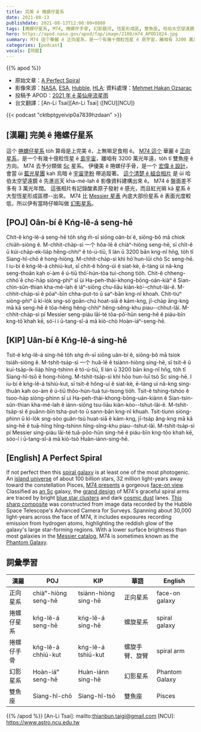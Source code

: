 ```yaml
---
title: 完美 ê 捲螺仔星系
date: 2021-08-13
publishdate: 2021-08-13T12:00:00+0800
tags: [捲螺仔星系, M74, 捲螺仔手骨, 幻影銀河, 恆星形成區, 雙魚座, 哈伯太空望遠鏡]
hero: https://apod.nasa.gov/apod/fap/image/2108/m74_APOD1024.jpg
summary: M74 這个華麗 ê 正向星系，是一个有幾十億粒恆星 ê 島宇宙，離咱有 3200 萬光年遠，to̍h tī 雙魚座 ê 方向。
categories: [podcast]
vocals: [阿錕]
---
```


{{% apod %}}

- 原始文章：[A Perfect Spiral](https://apod.nasa.gov/apod/ap210813.html)
- 影像來源：[NASA](https://www.nasa.gov/), [ESA](http://www.esa.int/), [Hubble](https://www.nasa.gov/mission_pages/hubble/main/index.html), [HLA](https://hla.stsci.edu/); 資料處理：[Mehmet Hakan Ozsarac](https://www.flickr.com/photos/mhozsarac/)
- 投稿予 APOD：[2021 年 ê 英仙座流星雨](https://www.facebook.com/media/set/?vanity=APOD.Sky&set=a.3855532511217606)
- 台文翻譯：[An-Li Tsai][An-Li Tsai] ([NCU][NCU])

{{< podcast "cktbptgyeivip0a7839hzdaan" >}}

## [漢羅] 完美 ê 捲螺仔星系
這个 [捲螺仔星系][spiral galaxy] to̍h 算毋是上完美 ê，上無嘛足食相 ê。
[M74 這个][M74 presents] 華麗 ê [正向星系][face-on view]，是一个有幾十億粒恆星 ê [島宇宙][island universe]，離咱有 3200 萬光年遠，to̍h tī 雙魚座 ê 方向。
M74 去予分類做 [Sc][an Sc] 星系。
伊優美 ê 捲螺仔手骨，是一个 [宏偉 ê 設計][grand design]，會當 ùi [藍光星團][blue star clusters] kah 烏暗 ê [宇宙塗粉][cosmic dust] 帶追蹤著。
[這个清楚 ê 組合相片][This sharp composite] 是 ùi 哈伯太空望遠鏡 ê 先進巡天 kha-mé-lah ê 影像資料建構出來 ê。
M74 ê 盤面差不多有 3 萬光年闊。
這張相片有記錄酸素原子發射 ê 感光，而且紅光嘛 kā 星系 ê 大型恆星形成區標--出來。
M74 比 [Messier 星表][Messier catalog] 內底大部份星系 ê 表面光度較低，所以伊有當時仔嘛叫做 [幻影星系][Phantom Galaxy]。

## [POJ] Oân-bí ê Kńg-lê-á seng-hē
Chit-ê kńg-lê-á seng-hē to̍h sǹg m̄-sī siōng oân-bí ê, siōng-bô mā chiok chia̍h-siòng ê.
M-chhit-cha̍p-sì 一个 hôa-lē ê chiàⁿ-hiòng seng-hē, sī chi̍t-ê ū kúi-cha̍p-ek-lia̍p hêng-chhiⁿ ê tó-ú-tiū, lî lán ū 3200 bān kng-nî hn̄g, to̍h tī Siang-hî-chō ê hong-hiòng.
M-chhit-cha̍p-sì khì hō͘ hun-lūi chò Sc seng-hē.
I iu-bí ê kńg-lê-á chhiú-kut, sī chi̍t-ê hông-úi ê siat-kè, ē-tàng ùi nâ-kng seng-thoân kah o͘-àm ê ú-tiū thô͘-hún-tòa tui-chong tio̍h.
Chit-ê chheng-chhó͘ ê cho͘-ha̍p siòng-phìⁿ sī ùi Ha-peh-thài-khong-bōng-oán-kiàⁿ ê Sian-chìn-sûn-thian kha-mé-lah ê iáⁿ-siōng chu-liāu kiàn-kò͘--chhut-lâi-ê.
M-chhit-cha̍p-sì ê pôaⁿ-bīn chha-put-to ū saⁿ-bān kng-nî khoah.
Chit-tiuⁿ siòng-phìⁿ ū kì-lo̍k sng-sò͘ goân-chú hoat-siā ê kám-kng, jī-cha̍p âng-kng mā kā seng-hē ê tōa-hêng hêng-chhiⁿ hêng-sêng-khu piau--chhut-lâi.
M-chhit-cha̍p-sì pí Messier seng-piáu lāi-té tōa-pō͘-hūn seng-hē ê piáu-bīn kng-tō͘ khah kē, só͘-í i ū-tang-sî-á mā kiò-chò Hoàn-iáⁿ-seng-hē.

## [KIP] Uân-bí ê Kńg-lê-á sing-hē
Tsit-ê kńg-lê-á sing-hē to̍h sǹg m̄-sī siōng uân-bí ê, siōng-bô mā tsiok tsia̍h-siòng ê.
M-tshit-tsa̍p-sì 一个 huâ-lē ê tsiànn-hiòng sing-hē, sī tsi̍t-ê ū kuí-tsa̍p-ik-lia̍p hîng-tshinn ê tó-ú-tiū, lî lán ū 3200 bān kng-nî hn̄g, to̍h tī Siang-hî-tsō ê hong-hiòng.
M-tshit-tsa̍p-sì khì hōo hun-luī tsò Sc sing-hē.
I iu-bí ê kńg-lê-á tshiú-kut, sī tsi̍t-ê hông-uí ê siat-kè, ē-tàng uì nâ-kng sing-thuân kah oo-àm ê ú-tiū thôo-hún-tuà tui-tsong tio̍h.
Tsit-ê tshing-tshóo ê tsoo-ha̍p siòng-phìnn sī uì Ha-peh-thài-khong-bōng-uán-kiànn ê Sian-tsìn-sûn-thian kha-mé-lah ê iánn-siōng tsu-liāu kiàn-kòo--tshut-lâi-ê.
M-tshit-tsa̍p-sì ê puânn-bīn tsha-put-to ū sann-bān kng-nî khuah.
Tsit-tiunn siòng-phìnn ū kì-lo̍k sng-sòo guân-tsú huat-siā ê kám-kng, jī-tsa̍p âng-kng mā kā sing-hē ê tuā-hîng hîng-tshinn hîng-sîng-khu piau--tshut-lâi.
M-tshit-tsa̍p-sì pí Messier sing-piáu lāi-té tuā-pōo-hūn sing-hē ê piáu-bīn kng-tōo khah kē, sóo-í i ū-tang-sî-á mā kiò-tsò Huàn-iánn-sing-hē.

## [English] A Perfect Spiral
If not perfect then this [spiral galaxy][spiral galaxy] is at least one of the most photogenic.
An [island universe][island universe] of about 100 billion stars, 32 million light-years away toward the constellation Pisces, [M74 presents][M74 presents] a gorgeous [face-on view][face-on view].
Classified as [an Sc][an Sc] galaxy, the [grand design][grand design] of M74's graceful spiral arms are traced by bright [blue star clusters][blue star clusters] and dark [cosmic dust][cosmic dust] lanes.
[This sharp composite][This sharp composite] was constructed from image data recorded by the Hubble Space Telescope's Advanced Camera for Surveys.
Spanning about 30,000 light-years across the face of M74, it includes exposures recording emission from hydrogen atoms, highlighting the reddish glow of the galaxy's large star-forming regions.
With a lower surface brightness than most galaxies in the [Messier catalog][Messier catalog], M74 is sometimes known as the [Phantom Galaxy][Phantom Galaxy].



## 詞彙學習

|漢羅|POJ|KIP|華語|English|
|-|-|-|-|-|
|正向星系|chiàⁿ-hiòng seng-hē|tsiànn-hiòng sing-hē|正向星系|face-on galaxy|
|捲螺仔星系|kńg-lê-á seng-hē|kńg-lê-á sing-hē|螺旋星系|spiral galaxy|
|捲螺仔手骨|kńg-lê-á chhiú-kut|kńg-lê-á tshiú-kut|螺旋手臂、旋臂|spiral arm|
|幻影星系|Hoàn-iáⁿ seng-hē|Huàn-iánn sing-hē|幻影星系|Phantom Galaxy|
|雙魚座|Siang-hî-chō|Siang-hî-tsō|雙魚座|Pisces|

{{% /apod %}}
[An-Li Tsai]: mailto:thianbun.taigi@gmail.com
[NCU]: https://www.astro.ncu.edu.tw


[spiral galaxy]:http://www.messier.seds.org/spir.html
[island universe]:http://nedwww.ipac.caltech.edu/level5/March02/Gordon/Gordon2.html
[M74 presents]:https://www.nasa.gov/feature/goddard/2017/messier-74
[face-on view]:https://apod.nasa.gov/apod/ap010427.html
[an Sc]:http://en.wikipedia.org/wiki/Hubble_sequence
[grand design]:http://burro.cwru.edu/Academics/Astr222/Galaxies/Spiral/spiral.html
[blue star clusters]:https://apod.nasa.gov/apod/ap990402.html
[cosmic dust]:https://apod.nasa.gov/apod/ap071129.html
[This sharp composite]:https://www.flickr.com/photos/mhozsarac/51348796907/
[Messier catalog]:https://www.nasa.gov/subject/14467/hubbles-messier-catalog/
[Phantom Galaxy]:https://en.wikipedia.org/wiki/Messier_74
